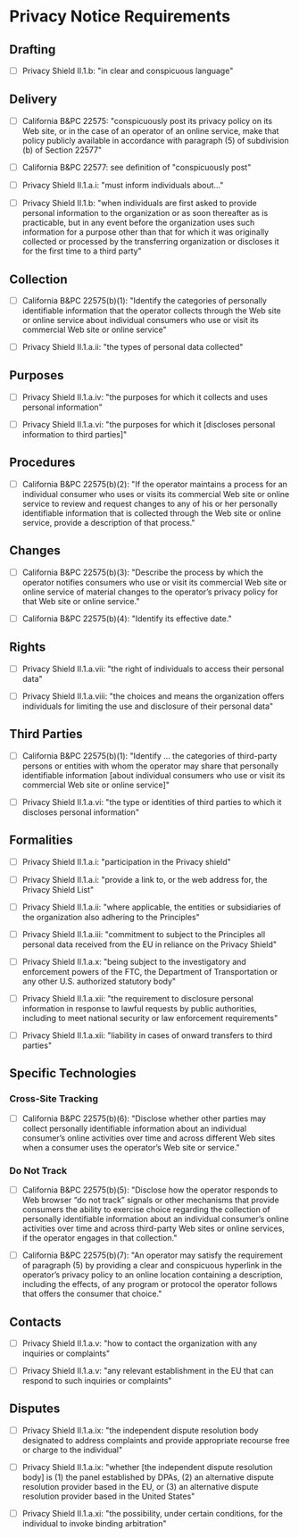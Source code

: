 # Privacy Notice Requirements


## Drafting

- [ ] Privacy Shield II.1.b: "in clear and conspicuous language"

## Delivery

- [ ] California B&PC 22575: "conspicuously post its privacy policy on its Web site, or in the case of an operator of an online service, make that policy publicly available in accordance with paragraph (5) of subdivision (b) of Section 22577"

- [ ] California B&PC 22577: see definition of "conspicuously post"

- [ ] Privacy Shield II.1.a.i: "must inform individuals about..."

- [ ] Privacy Shield II.1.b: "when individuals are first asked to provide personal information to the organization or as soon thereafter as is practicable, but in any event before the organization uses such information for a purpose other than that for which it was originally collected or processed by the transferring organization or discloses it for the first time to a third party"


## Collection

- [ ] California B&PC 22575(b)(1): "Identify the categories of personally identifiable information that the operator collects through the Web site or online service about individual consumers who use or visit its commercial Web site or online service"

- [ ] Privacy Shield II.1.a.ii: "the types of personal data collected"


## Purposes

- [ ] Privacy Shield II.1.a.iv: "the purposes for which it collects and uses personal information"

- [ ] Privacy Shield II.1.a.vi: "the purposes for which it [discloses personal information to third parties]"


## Procedures

- [ ] California B&PC 22575(b)(2): "If the operator maintains a process for an individual consumer who uses or visits its commercial Web site or online service to review and request changes to any of his or her personally identifiable information that is collected through the Web site or online service, provide a description of that process."


## Changes

- [ ] California B&PC 22575(b)(3): "Describe the process by which the operator notifies consumers who use or visit its commercial Web site or online service of material changes to the operator’s privacy policy for that Web site or online service."

- [ ] California B&PC 22575(b)(4): "Identify its effective date."


## Rights

- [ ] Privacy Shield II.1.a.vii: "the right of individuals to access their personal data"

- [ ] Privacy Shield II.1.a.viii: "the choices and means the organization offers individuals for limiting the use and disclosure of their personal data"


## Third Parties

- [ ] California B&PC 22575(b)(1): "Identify ... the categories of third-party persons or entities with whom the operator may share that personally identifiable information [about individual consumers who use or visit its commercial Web site or online service]"

- [ ] Privacy Shield II.1.a.vi: "the type or identities of third parties to which it discloses personal information"


## Formalities

- [ ] Privacy Shield II.1.a.i: "participation in the Privacy shield"

- [ ] Privacy Shield II.1.a.i: "provide a link to, or the web address for, the Privacy Shield List"

- [ ] Privacy Shield II.1.a.ii: "where applicable, the entities or subsidiaries of the organization also adhering to the Principles"

- [ ] Privacy Shield II.1.a.iii: "commitment to subject to the Principles all personal data received from the EU in reliance on the Privacy Shield"

- [ ] Privacy Shield II.1.a.x: "being subject to the investigatory and enforcement powers of the FTC, the Department of Transportation or any other U.S. authorized statutory body"

- [ ] Privacy Shield II.1.a.xii: "the requirement to disclosure personal information in response to lawful requests by public authorities, including to meet national security or law enforcement requirements"

- [ ] Privacy Shield II.1.a.xii: "liability in cases of onward transfers to third parties"


## Specific Technologies


### Cross-Site Tracking

- [ ] California B&PC 22575(b)(6): "Disclose whether other parties may collect personally identifiable information about an individual consumer’s online activities over time and across different Web sites when a consumer uses the operator’s Web site or service."

### Do Not Track

- [ ] California B&PC 22575(b)(5): "Disclose how the operator responds to Web browser “do not track” signals or other mechanisms that provide consumers the ability to exercise choice regarding the collection of personally identifiable information about an individual consumer’s online activities over time and across third-party Web sites or online services, if the operator engages in that collection."

- [ ] California B&PC 22575(b)(7): "An operator may satisfy the requirement of paragraph (5) by providing a clear and conspicuous hyperlink in the operator’s privacy policy to an online location containing a description, including the effects, of any program or protocol the operator follows that offers the consumer that choice."


## Contacts

- [ ] Privacy Shield II.1.a.v: "how to contact the organization with any inquiries or complaints"

- [ ] Privacy Shield II.1.a.v: "any relevant establishment in the EU that can respond to such inquiries or complaints"


## Disputes

- [ ] Privacy Shield II.1.a.ix: "the independent dispute resolution body designated to address complaints and provide appropriate recourse free or charge to the individual"

- [ ] Privacy Shield II.1.a.ix: "whether [the independent dispute resolution body] is (1) the panel established by DPAs, (2) an alternative dispute resolution provider based in the EU, or (3) an alternative dispute resolution provider based in the United States"

- [ ] Privacy Shield II.1.a.xi: "the possibility, under certain conditions, for the individual to invoke binding arbitration"
